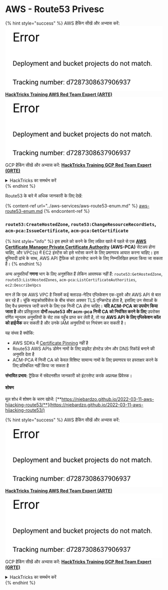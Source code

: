 # AWS - Route53 Privesc

{% hint style="success" %}
AWS हैकिंग सीखें और अभ्यास करें:<img src="../../../.gitbook/assets/image (1) (1).png" alt="" data-size="line">[**HackTricks Training AWS Red Team Expert (ARTE)**](https://training.hacktricks.xyz/courses/arte)<img src="../../../.gitbook/assets/image (1) (1).png" alt="" data-size="line">\
GCP हैकिंग सीखें और अभ्यास करें: <img src="../../../.gitbook/assets/image (2).png" alt="" data-size="line">[**HackTricks Training GCP Red Team Expert (GRTE)**<img src="../../../.gitbook/assets/image (2).png" alt="" data-size="line">](https://training.hacktricks.xyz/courses/grte)

<details>

<summary>HackTricks का समर्थन करें</summary>

* [**सदस्यता योजनाएँ**](https://github.com/sponsors/carlospolop) देखें!
* **💬 [**Discord समूह**](https://discord.gg/hRep4RUj7f) या [**telegram समूह**](https://t.me/peass) में शामिल हों या **Twitter** 🐦 पर हमें **फॉलो** करें [**@hacktricks\_live**](https://twitter.com/hacktricks\_live)**.**
* **हैकिंग ट्रिक्स साझा करें और [**HackTricks**](https://github.com/carlospolop/hacktricks) और [**HackTricks Cloud**](https://github.com/carlospolop/hacktricks-cloud) गिटहब रिपोजिटरी में PR सबमिट करें।**

</details>
{% endhint %}

Route53 के बारे में अधिक जानकारी के लिए देखें:

{% content-ref url="../aws-services/aws-route53-enum.md" %}
[aws-route53-enum.md](../aws-services/aws-route53-enum.md)
{% endcontent-ref %}

### `route53:CreateHostedZone`, `route53:ChangeResourceRecordSets`, `acm-pca:IssueCertificate`, `acm-pca:GetCertificate`

{% hint style="info" %}
इस हमले को करने के लिए लक्षित खाते में पहले से एक [**AWS Certificate Manager Private Certificate Authority**](https://aws.amazon.com/certificate-manager/private-certificate-authority/) **(AWS-PCA)** सेटअप होना चाहिए, और VPC(s) में EC2 इंस्टेंस को इसे भरोसा करने के लिए प्रमाणपत्र आयात करना चाहिए। इस बुनियादी ढांचे के साथ, AWS API ट्रैफ़िक को इंटरसेप्ट करने के लिए निम्नलिखित हमला किया जा सकता है।
{% endhint %}

अन्य अनुमतियाँ **गणना** भाग के लिए अनुशंसित हैं लेकिन आवश्यक नहीं हैं: `route53:GetHostedZone`, `route53:ListHostedZones`, `acm-pca:ListCertificateAuthorities`, `ec2:DescribeVpcs`

मान लें कि एक AWS VPC है जिसमें कई क्लाउड-नेटिव एप्लिकेशन एक-दूसरे और AWS API से बात कर रहे हैं। चूंकि माइक्रोसर्विसेज के बीच संचार अक्सर TLS एन्क्रिप्टेड होता है, इसलिए उन सेवाओं के लिए वैध प्रमाणपत्र जारी करने के लिए एक निजी CA होना चाहिए। **यदि ACM-PCA का उपयोग किया जाता है** और प्रतिकूलता **दोनों route53 और acm-pca निजी CA को नियंत्रित करने के लिए** उपरोक्त वर्णित न्यूनतम अनुमतियों के सेट तक पहुँच प्राप्त कर लेती है, तो यह **AWS API के लिए एप्लिकेशन कॉल को हाईजैक** कर सकती है और उनके IAM अनुमतियों पर नियंत्रण कर सकती है।

यह संभव है क्योंकि:

* AWS SDKs में [Certificate Pinning](https://www.digicert.com/blog/certificate-pinning-what-is-certificate-pinning) नहीं है
* Route53 AWS APIs डोमेन नामों के लिए प्राइवेट होस्टेड ज़ोन और DNS रिकॉर्ड बनाने की अनुमति देता है
* ACM-PCA में निजी CA को केवल विशिष्ट सामान्य नामों के लिए प्रमाणपत्र पर हस्ताक्षर करने के लिए प्रतिबंधित नहीं किया जा सकता है

**संभावित प्रभाव:** ट्रैफ़िक में संवेदनशील जानकारी को इंटरसेप्ट करके अप्रत्यक्ष प्रिवेस्क।

#### शोषण <a href="#discovery" id="discovery"></a>

मूल शोध में शोषण के चरण खोजें: [**https://niebardzo.github.io/2022-03-11-aws-hijacking-route53/**](https://niebardzo.github.io/2022-03-11-aws-hijacking-route53/)

{% hint style="success" %}
AWS हैकिंग सीखें और अभ्यास करें:<img src="../../../.gitbook/assets/image (1) (1).png" alt="" data-size="line">[**HackTricks Training AWS Red Team Expert (ARTE)**](https://training.hacktricks.xyz/courses/arte)<img src="../../../.gitbook/assets/image (1) (1).png" alt="" data-size="line">\
GCP हैकिंग सीखें और अभ्यास करें: <img src="../../../.gitbook/assets/image (2).png" alt="" data-size="line">[**HackTricks Training GCP Red Team Expert (GRTE)**<img src="../../../.gitbook/assets/image (2).png" alt="" data-size="line">](https://training.hacktricks.xyz/courses/grte)

<details>

<summary>HackTricks का समर्थन करें</summary>

* [**सदस्यता योजनाएँ**](https://github.com/sponsors/carlospolop) देखें!
* **💬 [**Discord समूह**](https://discord.gg/hRep4RUj7f) या [**telegram समूह**](https://t.me/peass) में शामिल हों या **Twitter** 🐦 पर हमें **फॉलो** करें [**@hacktricks\_live**](https://twitter.com/hacktricks\_live)**.**
* **हैकिंग ट्रिक्स साझा करें और [**HackTricks**](https://github.com/carlospolop/hacktricks) और [**HackTricks Cloud**](https://github.com/carlospolop/hacktricks-cloud) गिटहब रिपोजिटरी में PR सबमिट करें।**

</details>
{% endhint %}
